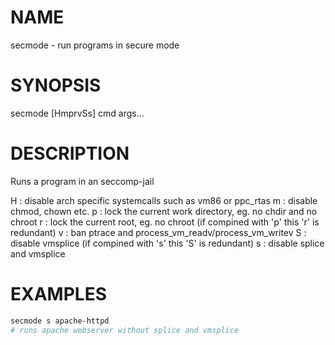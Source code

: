 # NAME
secmode - run programs in secure mode

# SYNOPSIS

secmode [HmprvSs] cmd args...


# DESCRIPTION

Runs a program in an seccomp-jail

H : disable arch specific systemcalls such as vm86 or ppc_rtas
m : disable chmod, chown etc.
p : lock the current work directory, eg. no chdir and no chroot
r : lock the current root, eg. no chroot (if compined with 'p' this 'r' is redundant)
v : ban ptrace and process_vm_readv/process_vm_writev
S : disable vmsplice (if compined with 's' this 'S' is redundant)
s : disable splice and vmsplice

# EXAMPLES

```sh
secmode s apache-httpd
# runs apache webserver without splice and vmsplice

```

